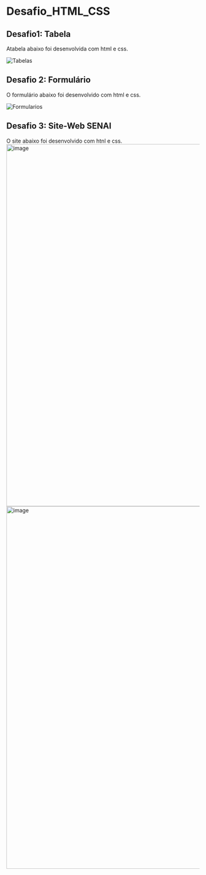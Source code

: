 # Desafio_HTML_CSS

## Desafio1: Tabela
Atabela abaixo foi desenvolvida com html e css.

![Tabelas](https://github.com/user-attachments/assets/c00acb4b-54e9-404a-a4e7-54167d81576d)

## Desafio 2: Formulário
O formulário abaixo foi desenvolvido com html e css.

![Formularios](https://github.com/user-attachments/assets/0d8cffd7-2a71-450b-aa21-454b8a690798)

## Desafio 3: Site-Web SENAI
O site abaixo foi desenvolvido com htnl e css.
<img width="943" alt="image" src="https://github.com/user-attachments/assets/a7cce11e-ab81-4db4-a6ff-63d73240ddb9">
<img width="944" alt="image" src="https://github.com/user-attachments/assets/4ce03cdb-deb0-4d56-aca6-6ffe19ea8095">




 
